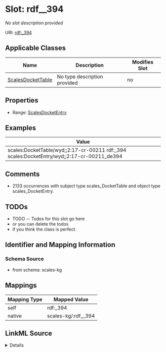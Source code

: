 

# Slot: rdf__394


_No slot description provided_





URI: [rdf:_394](http://www.w3.org/1999/02/22-rdf-syntax-ns#_394)



<!-- no inheritance hierarchy -->





## Applicable Classes

| Name | Description | Modifies Slot |
| --- | --- | --- |
| [ScalesDocketTable](../classes/ScalesDocketTable.md) | No type description provided |  no  |







## Properties

* Range: [ScalesDocketEntry](../classes/ScalesDocketEntry.md)






## Examples

| Value |
| --- |
| scales:DocketTable/wyd;;2:17-cr-00211 rdf:_394 scales:DocketEntry/wyd;;2:17-cr-00211_de394 |

## Comments

* 2133 occurrences with subject type scales_DocketTable and object type scales_DocketEntry.

## TODOs

* TODO -- Todos for this slot go here
* or you can delete the todos
* if you think the class is perfect.

## Identifier and Mapping Information







### Schema Source


* from schema: scales-kg




## Mappings

| Mapping Type | Mapped Value |
| ---  | ---  |
| self | rdf:_394 |
| native | scales-kg/:rdf__394 |




## LinkML Source

<details>
```yaml
name: rdf__394
description: No slot description provided
todos:
- TODO -- Todos for this slot go here
- or you can delete the todos
- if you think the class is perfect.
comments:
- 2133 occurrences with subject type scales_DocketTable and object type scales_DocketEntry.
examples:
- value: scales:DocketTable/wyd;;2:17-cr-00211 rdf:_394 scales:DocketEntry/wyd;;2:17-cr-00211_de394
from_schema: scales-kg
rank: 1000
slot_uri: rdf:_394
alias: rdf__394
domain_of:
- scales_DocketTable
range: scales_DocketEntry

```
</details>